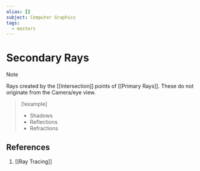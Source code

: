 ```yaml
---
alias: []
subject: Computer Graphics
tags:
  - masters
---
```

# Secondary Rays

>[!note]
> Rays created by the [[Intersection]] points of [[Primary Rays]]. These do not originate from the Camera/eye view.

> [!example]
> - Shadows
> - Reflections
> - Refractions

## References
1. [[Ray Tracing]]